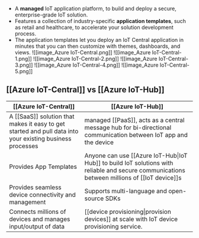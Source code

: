 - A **managed** IoT application platform, to build and deploy a secure, enterprise-grade IoT solution.
- Features a collection of industry-specific **application templates**, such as retail and healthcare, to accelerate your solution development process.
- The application templates let you deploy an IoT Central application in minutes that you can then customize with themes, dashboards, and views.
![[image_Azure IoT-Central.png]]
![[image_Azure IoT-Central-1.png]]
![[image_Azure IoT-Central-2.png]]
![[image_Azure IoT-Central-3.png]]
![[image_Azure IoT-Central-4.png]]
![[image_Azure IoT-Central-5.png]]
## [[Azure IoT-Central]] vs [[Azure IoT-Hub]]

| [[Azure IoT-Central]]                                                                                     | [[Azure IoT-Hub]]                                                                                                                            |
| --------------------------------------------------------------------------------------------------------- | -------------------------------------------------------------------------------------------------------------------------------------------- |
| A [[SaaS]] solution that makes it easy to get started and pull data into your existing business processes | managed [[PaaS]], acts as a central message hub for bi-directional communication between IoT app and the device                              |
| Provides App Templates                                                                                    | Anyone can use [[Azure IoT-Hub\|IoT Hub]] to build IoT solutions with reliable and secure communications between millions of [[IoT device]]s |
| Provides seamless device connectivity and management                                                      | Supports multi-language and open-source SDKs                                                                                                 |
| Connects millions of devices and manages input/output of data                                             | [[device provisioning\|provision devices]] at scale with IoT device provisioning service.                                                    |

